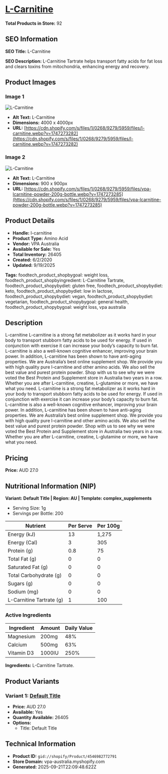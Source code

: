 # [L-Carnitine](https://vpa-australia.myshopify.com/products/l-carnitine)

**Total Products in Store:** 92

## SEO Information

**SEO Title:** L-Carnitine

**SEO Description:** L-Carnitine Tartrate helps transport fatty acids for fat loss and clears toxins from mitochondria, enhancing energy and recovery.

## Product Images

### Image 1
![L-Carnitine](https://cdn.shopify.com/s/files/1/0268/9279/5959/files/l-carnitine.webp?v=1747273282)

- **Alt Text:** L-Carnitine
- **Dimensions:** 4000 x 4000px
- **URL:** [https://cdn.shopify.com/s/files/1/0268/9279/5959/files/l-carnitine.webp?v=1747273282](https://cdn.shopify.com/s/files/1/0268/9279/5959/files/l-carnitine.webp?v=1747273282)

### Image 2
![L-Carnitine](https://cdn.shopify.com/s/files/1/0268/9279/5959/files/vpa-lcarnitine-powder-200g-bottle.webp?v=1747273285)

- **Alt Text:** L-Carnitine
- **Dimensions:** 900 x 900px
- **URL:** [https://cdn.shopify.com/s/files/1/0268/9279/5959/files/vpa-lcarnitine-powder-200g-bottle.webp?v=1747273285](https://cdn.shopify.com/s/files/1/0268/9279/5959/files/vpa-lcarnitine-powder-200g-bottle.webp?v=1747273285)

## Product Details

- **Handle:** l-carnitine
- **Product Type:** Amino Acid
- **Vendor:** VPA Australia
- **Available for Sale:** Yes
- **Total Inventory:** 26405
- **Created:** 6/2/2020
- **Updated:** 9/19/2025

**Tags:** foodtech_product_shopbygoal: weight loss, foodtech_product_shopbyingredient: L-Carnitine Tartrate, foodtech_product_shopybydiet: gluten free, foodtech_product_shopybydiet: keto, foodtech_product_shopybydiet: low in lactose, foodtech_product_shopybydiet: vegan, foodtech_product_shopybydiet: vegetarian, foodtech_product_shopybygoal: general health, foodtech_product_shopybygoal: weight loss, vpa australia

## Description

L-carnitine L-carnitine is a strong fat metabolizer as it works hard in your body to transport stubborn fatty acids to be used for energy. If used in conjunction with exercise it can increase your body’s capacity to burn fat. L-carnitine is also a well-known cognitive enhancer, improving your brain power. In addition, L-carnitine has been shown to have anti-aging properties. We are Australia’s best online supplement shop. We provide you with high quality pure l-carnitine and other amino acids. We also sell the best value and purest protein powder. Shop with us to see why we were voted the Best Protein and Supplement store in Australia two years in a row. Whether you are after L-carnitine, creatine, L-glutamine or more, we have what you need. L-carnitine is a strong fat metabolizer as it works hard in your body to transport stubborn fatty acids to be used for energy. If used in conjunction with exercise it can increase your body’s capacity to burn fat. L-carnitine is also a well-known cognitive enhancer, improving your brain power. In addition, L-carnitine has been shown to have anti-aging properties. We are Australia’s best online supplement shop. We provide you with high quality pure l-carnitine and other amino acids. We also sell the best value and purest protein powder. Shop with us to see why we were voted the Best Protein and Supplement store in Australia two years in a row. Whether you are after L-carnitine, creatine, L-glutamine or more, we have what you need.

## Pricing

**Price:** AUD 27.0

## Nutritional Information (NIP)

**Variant: Default Title | Region: AU | Template: complex_supplements**

- Serving Size: 1g
- Servings per Bottle: 200

| Nutrient | Per Serve | Per 100g |
|----------|-----------|----------|
| Energy (kJ) | 13 | 1,275 |
| Energy (Cal) | 3 | 305 |
| Protein (g) | 0.8 | 75 |
| Total Fat (g) | 0 | 0 |
| Saturated Fat (g) | 0 | 0 |
| Total Carbohydrate (g) | 0 | 0 |
| Sugars (g) | 0 | 0 |
| Sodium (mg) | 0 | 0 |
| L-Carnitine Tartrate (g) | 1 | 100 |

### Active Ingredients

| Ingredient | Amount | Daily Value |
|------------|--------|-------------|
| Magnesium | 200mg | 48% |
| Calcium | 500mg | 63% |
| Vitamin D3 | 1000IU | 250% |

**Ingredients:** L-Carnitine Tartrate.

## Product Variants

### Variant 1: [Default Title](https://vpa-australia.myshopify.com/products/l-carnitine)

- **Price:** AUD 27.0
- **Available:** Yes
- **Quantity Available:** 26405
- **Options:**
  - Title: Default Title

## Technical Information

- **Product ID:** `gid://shopify/Product/4546982772791`
- **Store Domain:** vpa-australia.myshopify.com
- **Generated:** 2025-09-21T22:09:48.622Z


